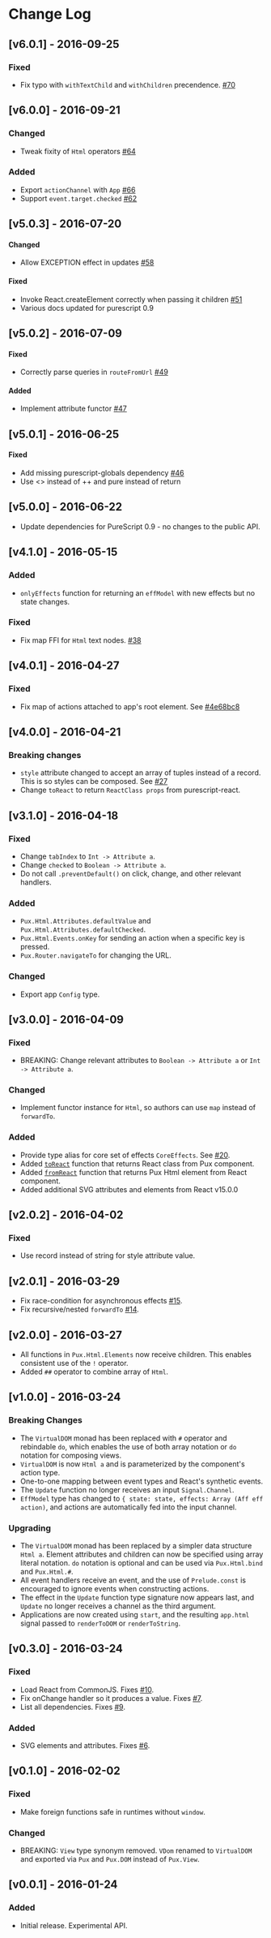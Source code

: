 # Change Log

## [v6.0.1] - 2016-09-25

### Fixed

- Fix typo with `withTextChild` and `withChildren` precendence.
  [#70](https://github.com/alexmingoia/purescript-pux/pull/70)

## [v6.0.0] - 2016-09-21

### Changed

- Tweak fixity of `Html` operators
  [#64](https://github.com/alexmingoia/purescript-pux/pull/64)

### Added

- Export `actionChannel` with `App`
  [#66](https://github.com/alexmingoia/purescript-pux/pull/66)
- Support `event.target.checked`
  [#62](https://github.com/alexmingoia/purescript-pux/pull/62)

## [v5.0.3] - 2016-07-20

#### Changed

- Allow EXCEPTION effect in updates
  [#58](https://github.com/alexmingoia/purescript-pux/pull/58)

#### Fixed

- Invoke React.createElement correctly when passing it children
  [#51](https://github.com/alexmingoia/purescript-pux/pull/51)
- Various docs updated for purescript 0.9

## [v5.0.2] - 2016-07-09

#### Fixed

- Correctly parse queries in `routeFromUrl`
  [#49](https://github.com/alexmingoia/purescript-pux/pull/49)

#### Added

- Implement attribute functor
  [#47](https://github.com/alexmingoia/purescript-pux/pull/46)

## [v5.0.1] - 2016-06-25

#### Fixed

- Add missing purescript-globals dependency
  [#46](https://github.com/alexmingoia/purescript-pux/issues/46)
- Use <> instead of ++ and pure instead of return

## [v5.0.0] - 2016-06-22

- Update dependencies for PureScript 0.9 - no changes to the public API.

## [v4.1.0] - 2016-05-15

### Added

- `onlyEffects` function for returning an `effModel` with new effects but no
  state changes.

### Fixed

- Fix map FFI for `Html` text nodes.
  [#38](https://github.com/alexmingoia/purescript-pux/issues/38)

## [v4.0.1] - 2016-04-27

### Fixed

- Fix map of actions attached to app's root element. See
  [#4e68bc8](https://github.com/alexmingoia/purescript-pux/commit/4e68bc845fe9a58df59389a3c42c9d7db5ce88ca)

## [v4.0.0] - 2016-04-21

### Breaking changes

- `style` attribute changed to accept an array of tuples instead of a record.
  This is so styles can be composed. See
  [#27](https://github.com/alexmingoia/purescript-pux/issues/27)
- Change `toReact` to return `ReactClass props` from purescript-react.

## [v3.1.0] - 2016-04-18

### Fixed

- Change `tabIndex` to `Int -> Attribute a`.
- Change `checked` to `Boolean -> Attribute a`.
- Do not call `.preventDefault()` on click, change, and other relevant handlers.

### Added

- `Pux.Html.Attributes.defaultValue` and `Pux.Html.Attributes.defaultChecked`.
- `Pux.Html.Events.onKey` for sending an action when a specific key is pressed.
- `Pux.Router.navigateTo` for changing the URL.

### Changed

- Export app `Config` type.

## [v3.0.0] - 2016-04-09

### Fixed

- BREAKING: Change relevant attributes to `Boolean -> Attribute a` or
  `Int -> Attribute a`.

### Changed

- Implement functor instance for `Html`, so authors can use `map` instead of
  `forwardTo`.

### Added

- Provide type alias for core set of effects `CoreEffects`.
  See [#20](https://github.com/alexmingoia/purescript-pux/pull/20).
- Added
  [`toReact`](https://alexmingoia.github.com/purescript-pux/docs/react-interop.html)
  function that returns React class from Pux component.
- Added
  [`fromReact`](https://alexmingoia.github.com/purescript-pux/docs/react-interop.html)
  function that returns Pux Html element from React component.
- Added additional SVG attributes and elements from React v15.0.0

## [v2.0.2] - 2016-04-02

### Fixed

- Use record instead of string for style attribute value.

## [v2.0.1] - 2016-03-29

- Fix race-condition for asynchronous effects
  [#15](https://github.com/alexmingoia/purescript-pux/issues/15).
- Fix recursive/nested `forwardTo`
  [#14](https://github.com/alexmingoia/purescript-pux/issues/14).

## [v2.0.0] - 2016-03-27

- All functions in `Pux.Html.Elements` now receive children. This enables
  consistent use of the `!` operator.
- Added `##` operator to combine array of `Html`.

## [v1.0.0] - 2016-03-24

### Breaking Changes

- The `VirtualDOM` monad has been replaced with `#` operator and rebindable
  `do`, which enables the use of both array notation or `do` notation for
  composing views.
- `VirtualDOM` is now `Html a` and is parameterized by the component's action
  type.
- One-to-one mapping between event types and React's synthetic events.
- The `Update` function no longer receives an input `Signal.Channel`.
- `EffModel` type has changed to
  `{ state: state, effects: Array (Aff eff action)`, and actions are
   automatically fed into the input channel.

### Upgrading

- The `VirtualDOM` monad has been replaced by a simpler data structure `Html a`.
  Element attributes and children can now be specified using array literal
  notation. `do` notation is optional and can be used via `Pux.Html.bind`
  and `Pux.Html.#`.
- All event handlers receive an event, and the use of `Prelude.const` is
  encouraged to ignore events when constructing actions.
- The effect in the `Update` function type signature now appears last, and
  `Update` no longer receives a channel as the third argument.
- Applications are now created using `start`, and the resulting `app.html`
  signal passed to `renderToDOM` or `renderToString`.

## [v0.3.0] - 2016-03-24

### Fixed

- Load React from CommonJS. Fixes [#10](https://github.com/alexmingoia/purescript-pux/issues/10).
- Fix onChange handler so it produces a value. Fixes [#7](https://github.com/alexmingoia/purescript-pux/issues/7).
- List all dependencies. Fixes [#9](https://github.com/alexmingoia/purescript-pux/issues/9).

### Added

- SVG elements and attributes. Fixes [#6](https://github.com/alexmingoia/purescript-pux/issues/6).

## [v0.1.0] - 2016-02-02

### Fixed
- Make foreign functions safe in runtimes without `window`.

### Changed
- BREAKING: `View` type synonym removed. `VDom` renamed to `VirtualDOM` and
exported via `Pux` and `Pux.DOM` instead of `Pux.View`.

## [v0.0.1] - 2016-01-24

### Added
- Initial release. Experimental API.
